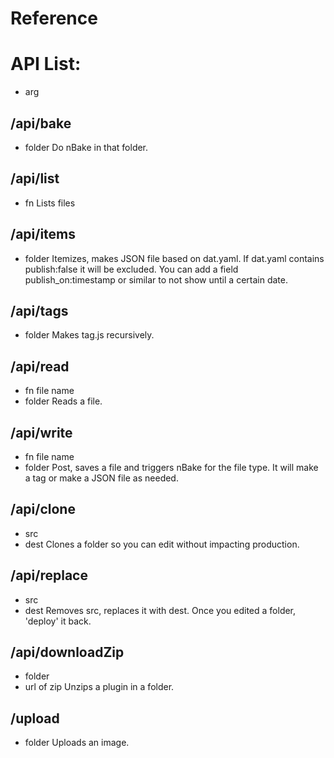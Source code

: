 # Reference

# API List:
- arg

## /api/bake
- folder
Do nBake in that folder.

## /api/list
- fn
Lists files

## /api/items
- folder
Itemizes, makes JSON file based on dat.yaml.
If dat.yaml contains publish:false it will be excluded.
You can add a field publish_on:timestamp or similar to not show until a certain date.

## /api/tags
- folder
Makes tag.js recursively.

## /api/read
- fn file name
- folder
Reads a file.

## /api/write
- fn file name
- folder
Post, saves a file and triggers nBake for the file type. It will make a tag or make a JSON file as needed.

## /api/clone
- src
- dest
Clones a folder so you can edit without impacting production.

## /api/replace
- src
- dest
Removes src, replaces it with dest. Once you edited a folder, 'deploy' it back.

## /api/downloadZip
- folder
- url of zip
Unzips a plugin in a folder.

## /upload
- folder
Uploads an image.


